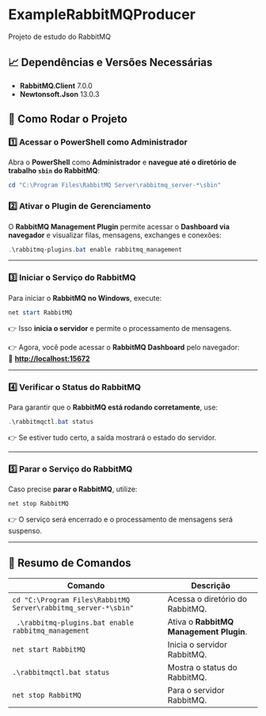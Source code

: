 # ExampleRabbitMQProducer
Projeto de estudo do RabbitMQ  
  
## 📈 Dependências e Versões Necessárias  
- **RabbitMQ.Client** 7.0.0  
- **Newtonsoft.Json** 13.0.3  
  
## 🚀 Como Rodar o Projeto  
  
### 1️⃣ Acessar o PowerShell como Administrador  
Abra o **PowerShell** como **Administrador** e **navegue até o diretório de trabalho `sbin` do RabbitMQ**:  
  
```powershell
cd "C:\Program Files\RabbitMQ Server\rabbitmq_server-*\sbin"
```

### 2️⃣ Ativar o Plugin de Gerenciamento  
O **RabbitMQ Management Plugin** permite acessar o **Dashboard via navegador** e visualizar filas, mensagens, exchanges e conexões:  
  
```powershell
.\rabbitmq-plugins.bat enable rabbitmq_management
```

---

### 3️⃣ Iniciar o Serviço do RabbitMQ  
Para iniciar o **RabbitMQ no Windows**, execute:  

```powershell
net start RabbitMQ
```

👉 Isso **inicia o servidor** e permite o processamento de mensagens.

👉 Agora, você pode acessar o **RabbitMQ Dashboard** pelo navegador:  
🔗 [**http://localhost:15672**](http://localhost:15672)  

---

### 4️⃣ Verificar o Status do RabbitMQ  
Para garantir que o **RabbitMQ está rodando corretamente**, use:  
  
```powershell
.\rabbitmqctl.bat status
```

👉 Se estiver tudo certo, a saída mostrará o estado do servidor.

---

### 5️⃣ Parar o Serviço do RabbitMQ  
Caso precise **parar o RabbitMQ**, utilize:  

```powershell
net stop RabbitMQ
```

👉 O serviço será encerrado e o processamento de mensagens será suspenso.

---

## 🎯 Resumo de Comandos  

| **Comando** | **Descrição** |
|------------|--------------|
| `cd "C:\Program Files\RabbitMQ Server\rabbitmq_server-*\sbin"` | Acessa o diretório do RabbitMQ. |
| ` .\rabbitmq-plugins.bat enable rabbitmq_management` | Ativa o **RabbitMQ Management Plugin**. |
| `net start RabbitMQ` | Inicia o servidor RabbitMQ. |
| `.\rabbitmqctl.bat status` | Mostra o status do RabbitMQ. |
| `net stop RabbitMQ` | Para o servidor RabbitMQ. |

